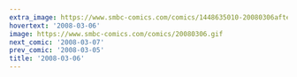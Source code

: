 ```yaml
---
extra_image: https://www.smbc-comics.com/comics/1448635010-20080306after.png
hovertext: '2008-03-06'
image: https://www.smbc-comics.com/comics/20080306.gif
next_comic: '2008-03-07'
prev_comic: '2008-03-05'
title: '2008-03-06'
---
```


